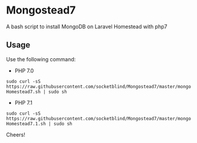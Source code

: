 # Mongostead7
A bash script to install MongoDB on Laravel Homestead with php7
## Usage
Use the following command:

* PHP 7.0

`sudo curl -sS https://raw.githubusercontent.com/socketblind/Mongostead7/master/mongoHomestead7.sh | sudo sh`

* PHP 7.1

`sudo curl -sS https://raw.githubusercontent.com/socketblind/Mongostead7/master/mongoHomestead7.1.sh | sudo sh`

Cheers!
